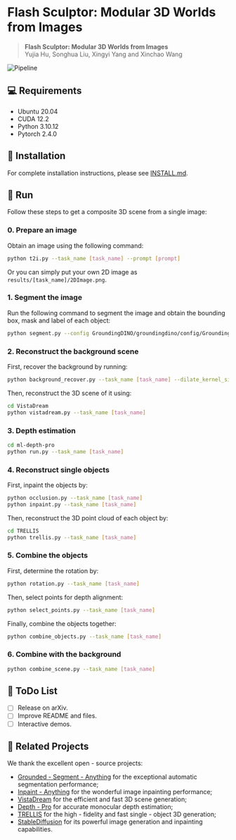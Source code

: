 # Flash Sculptor: Modular 3D Worlds from Images

> **Flash Sculptor: Modular 3D Worlds from Images**<br/>Yujia Hu, Songhua Liu, Xingyi Yang and Xinchao Wang

![Pipeline](./teaser.jpg)

## 💻 Requirements
- Ubuntu 20.04
- CUDA 12.2
- Python 3.10.12
- Pytorch 2.4.0

## 🔧 Installation
For complete installation instructions, please see [INSTALL.md](INSTALL.md).

## 🔦 Run
Follow these steps to get a composite 3D scene from a single image:

### 0. Prepare an image
Obtain an image using the following command:
```bash
python t2i.py --task_name [task_name] --prompt [prompt]
```
Or you can simply put your own 2D image as `results/[task_name]/2DImage.png`.

### 1. Segment the image
Run the following command to segment the image and obtain the bounding box, mask and label of each object:
```bash
python segment.py --config GroundingDINO/groundingdino/config/GroundingDINO_SwinT_OGC.py --ram_checkpoint ram_swin_large_14m.pth --ram_plus_checkpoint ram_plus_swin_large_14m.pth --grounded_checkpoint groundingdino_swint_ogc.pth --sam_checkpoint sam_vit_h_4b8939.pth --sam_hq_checkpoint sam_hq_vit_h.pth --box_threshold 0.25 --text_threshold 0.2 --iou_threshold 0.5 --device "cuda" --task_name [task_name]
```

### 2. Reconstruct the background scene
First, recover the background by running:
```bash
python background_recover.py --task_name [task_name] --dilate_kernel_size 15 --lama_config ./lama/configs/prediction/default.yaml --lama_ckpt ./pretrained_models/big-lama
```
Then, reconstruct the 3D scene of it using:
```bash
cd VistaDream
python vistadream.py --task_name [task_name]
```

### 3. Depth estimation
```bash
cd ml-depth-pro
python run.py --task_name [task_name]
```

### 4. Reconstruct single objects
First, inpaint the objects by:
```bash
python occlusion.py --task_name [task_name]
python inpaint.py --task_name [task_name]
```
Then, reconstruct the 3D point cloud of each object by:
```bash
cd TRELLIS
python trellis.py --task_name [task_name]
```

### 5. Combine the objects
First, determine the rotation by:
```bash
python rotation.py --task_name [task_name]
```
Then, select points for depth alignment:
```bash
python select_points.py	--task_name [task_name]
```
Finally, combine the objects together:
```bash
python combine_objects.py --task_name [task_name]
```

### 6. Combine with the background
```bash
python combine_scene.py --task_name [task_name]
```

## 🔦 ToDo List
- [ ] Release on arXiv.
- [ ] Improve README and files.
- [ ] Interactive demos.

## 🔗 Related Projects
We thank the excellent open - source projects:
- [Grounded - Segment - Anything](https://github.com/IDEA-Research/Grounded-Segment-Anything.git) for the exceptional automatic segmentation performance;
- [Inpaint - Anything](https://github.com/geekyutao/Inpaint-Anything.git) for the wonderful image inpainting performance;
- [VistaDream](https://github.com/WHU-USI3DV/VistaDream.git) for the efficient and fast 3D scene generation;
- [Depth - Pro](https://github.com/apple/ml-depth-pro) for accurate monocular depth estimation;
- [TRELLIS](https://github.com/microsoft/TRELLIS.git) for the high - fidelity and fast single - object 3D generation;
- [StableDiffusion](https://github.com/CompVis/stable-diffusion) for its powerful image generation and inpainting capabilities.
